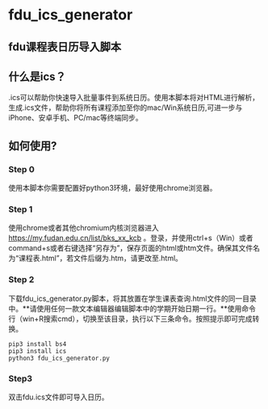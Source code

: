 # fdu_ics_generator
## fdu课程表日历导入脚本

## 什么是ics？
.ics可以帮助你快速导入批量事件到系统日历。使用本脚本将对HTML进行解析，生成.ics文件，帮助你将所有课程添加至你的mac/Win系统日历,可进一步与iPhone、安卓手机、PC/mac等终端同步。

## 如何使用?
### Step 0
使用本脚本你需要配置好python3环境，最好使用chrome浏览器。
	
### Step 1
使用chrome或者其他chromium内核浏览器进入 https://my.fudan.edu.cn/list/bks_xx_kcb 。登录，并使用ctrl+s（Win）或者command+s或者右键选择“另存为”，保存页面的html或htm文件。确保其文件名为“课程表.html”，若文件后缀为.htm，请更改至.html。

### Step 2
下载fdu_ics_generator.py脚本，将其放置在学生课表查询.html文件的同一目录中。**请使用任何一款文本编辑器编辑脚本中的学期开始日期一行。**使用命令行（win+R搜索cmd），切换至该目录，执行以下三条命令。按照提示即可完成转换。

	pip3 install bs4
	pip3 install ics
	python3 fdu_ics_generator.py

### Step3
双击fdu.ics文件即可导入日历。

